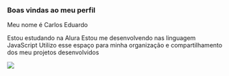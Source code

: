 ### Boas vindas ao meu perfil

Meu nome é Carlos Eduardo

Estou estudando na Alura
Estou me desenvolvendo nas linguagem JavaScript
Utilizo esse espaço para minha organização e compartilhamento dos meu projetos desenvolvidos

![](https://media.tenor.com/uIBYJtk_y0EAAAAM/akk.gif)

